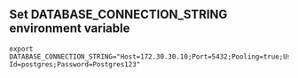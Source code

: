 ## Set DATABASE_CONNECTION_STRING environment variable
```
export DATABASE_CONNECTION_STRING="Host=172.30.30.10;Port=5432;Pooling=true;User Id=postgres;Password=Postgres123"
```